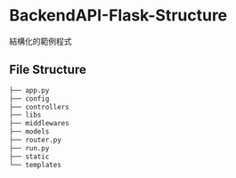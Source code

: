 # BackendAPI-Flask-Structure
結構化的範例程式

## File Structure
```bash
├── app.py
├── config
├── controllers
├── libs
├── middlewares
├── models
├── router.py
├── run.py
├── static
└── templates
```
